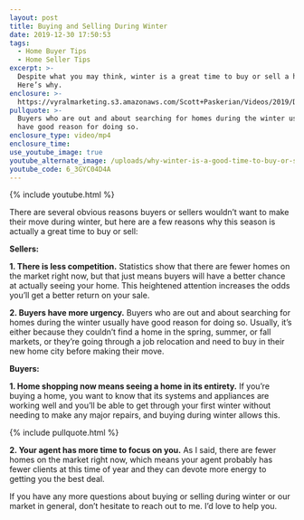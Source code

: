 ```yaml
---
layout: post
title: Buying and Selling During Winter
date: 2019-12-30 17:50:53
tags:
  - Home Buyer Tips
  - Home Seller Tips
excerpt: >-
  Despite what you may think, winter is a great time to buy or sell a home.
  Here’s why.
enclosure: >-
  https://vyralmarketing.s3.amazonaws.com/Scott+Paskerian/Videos/2019/December/Buying+and+Selling+During+Winter.mp4
pullquote: >-
  Buyers who are out and about searching for homes during the winter usually
  have good reason for doing so.
enclosure_type: video/mp4
enclosure_time:
use_youtube_image: true
youtube_alternate_image: /uploads/why-winter-is-a-good-time-to-buy-or-sell-youtube.jpg
youtube_code: 6_3GYC04D4A
---
```


{% include youtube.html %}&nbsp;

There are several obvious reasons buyers or sellers wouldn’t want to make their move during winter, but here are a few reasons why this season is actually a great time to buy or sell:

**Sellers:**

**1\. There is less competition.** Statistics show that there are fewer homes on the market right now, but that just means buyers will have a better chance at actually seeing your home. This heightened attention increases the odds you’ll get a better return on your sale.&nbsp;

**2\. Buyers have more urgency.** Buyers who are out and about searching for homes during the winter usually have good reason for doing so. Usually, it’s either because they couldn’t find a home in the spring, summer, or fall markets, or they’re going through a job relocation and need to buy in their new home city before making their move.&nbsp;

**Buyers:**

**1\. Home shopping now means seeing a home in its entirety.** If you’re buying a home, you want to know that its systems and appliances are working well and you’ll be able to get through your first winter without needing to make any major repairs, and buying during winter allows this.

{% include pullquote.html %}

**2\. Your agent has more time to focus on you.** As I said, there are fewer homes on the market right now, which means your agent probably has fewer clients at this time of year and they can devote more energy to getting you the best deal.&nbsp;

If you have any more questions about buying or selling during winter or our market in general, don’t hesitate to reach out to me. I’d love to help you.